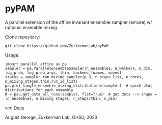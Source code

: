 # pyPAM
A parallel extension of the affine invariant ensemble sampler (emcee) w/ optional ensemble mixing


Clone repository:
```
git clone https://github.com/ZuckermanLab/pyPAM
```
Usage:
```
import parallel_affine as pa
sampler = pa.ParallelEnsembleSampler(n_ensembles, n_walkers, n_dim, log_prob, log_prob_args, thin, backend_fnames, moves)
states = sampler.run_mixing_sampler(p_0, n_steps_list, n_cores, n_mixing_stages,thin,run_id_list)
pa.plot_single_ensemble_mixing_distributions(sampler)  # quick plot distributions for each ensemble
D = pau.get_data_all_runs(sampler, flat=True)  # get data --> shape = (n ensembles, n mixing stages, n_steps/thin, n_dim)
```

see [Docs](https://zuckermanlab.github.io/pyPAM/)

August George, Zuxkerman Lab, OHSU, 2023
